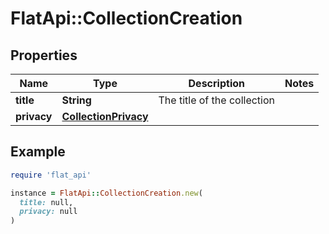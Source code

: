 # FlatApi::CollectionCreation

## Properties

| Name | Type | Description | Notes |
| ---- | ---- | ----------- | ----- |
| **title** | **String** | The title of the collection |  |
| **privacy** | [**CollectionPrivacy**](CollectionPrivacy.md) |  |  |

## Example

```ruby
require 'flat_api'

instance = FlatApi::CollectionCreation.new(
  title: null,
  privacy: null
)
```

